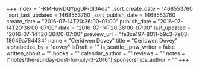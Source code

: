 +++
index = "-KMHuwDQYpgUP-dI3AdJ"
_sort_create_date = 1468553760
_sort_last_updated = 1468553760
_sort_publish_date = 1468553760
create_date = "2016-07-14T20:36:00-07:00"
publish_date = "2016-07-14T20:36:00-07:00"
date = "2016-07-14T20:36:00-07:00"
last_updated = "2016-07-14T20:36:00-07:00"
preview_url = "fe3ce197-8011-b9c3-7e03-18049a784434"
name = "Ceridwen Dovey"
title = "Ceridwen Dovey"
alphabetize_by = "dovey"
isDraft = ""
is_seattle__pnw_writer = false
written_about = ""
books = ""
calendar_author = ""
reviews = ""
notes = ["notes/the-sunday-post-for-july-3-2016"]
sponsorships_author = ""
+++
